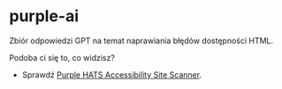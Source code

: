 # purple-ai

Zbiór odpowiedzi GPT na temat naprawiania błędów dostępności HTML.

Podoba ci się to, co widzisz?
- Sprawdź [Purple HATS Accessibility Site Scanner](https://github.com/GovTechSG/purple-hats).
